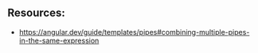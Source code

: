 ## Resources:

- https://angular.dev/guide/templates/pipes#combining-multiple-pipes-in-the-same-expression
